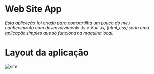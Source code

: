 # Web Site App

*Esta aplicação foi criada para compartilha um pouco do meu conhecimento com desenvolvimento Js  e Vue.Js, (html_css) seria uma aplicação simples que só funciona na maquina local.*

# Layout da aplicação


![site](https://github.com/pedrobarrosit/pagina_StarWars_aplicao_WebApp/assets/97677629/41031c1a-e441-4f3c-8a08-37df2fad4124)
